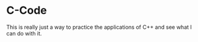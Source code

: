 # C-Code
This is really just a way to practice the applications of C++ and see what I can do with it.
